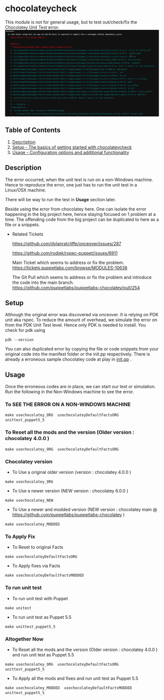 # chocolateycheck

This module is not for general usage, but to test out/check/fix the Chocolatey Unit Test error.
![Error](files/MicrosoftTeams-image.png)



## Table of Contents

1. [Description](#description)
1. [Setup - The basics of getting started with chocolateycheck](#setup)
1. [Usage - Configuration options and additional functionality](#usage)

## Description

The error occurred, when the unit test is run on a non-Windows machine. Hence to reproduce
the error, one just has to run the unit test in a Linux/OSX machine.

There will be way to run the test in **Usage** section later.

Beside using the error from chocolatey here. One can isolate the error happening in
the big project here, hence staying focused on 1 problem at a time. The offending code
from the big project can be duplicated to here as a file or a snippets.

- Related Tickets

  [ https://github.com/dylanratcliffe/onceover/issues/287 ]()

  [ https://github.com/rodjek/rspec-puppet/issues/6911 ]()

  Main Ticket which seems to address or fix the problem. [ https://tickets.puppetlabs.com/browse/MODULES-10638 ]()

  The Git Pull which seems to address or fix the problem and introduce the code into the
  main branch. [ https://github.com/puppetlabs/puppetlabs-chocolatey/pull/254 ]()


## Setup

Although the original error was discovered via onceover. It is relying on PDK unit
aka rspec. To reduce the amount of overhead, we simulate the error on from the PDK
Unit Test level. Hence only PDK is needed to install. You check for pdk using
```
pdk --version
```

You can also duplicated error by copying the file or code snippets from your original
code into the manifest folder or the init.pp respectively. There is already a erroneous
sample chocolatey code at play in [init.pp](manifests/init.pp) .

## Usage

Once the erroneous codes are in place, we can start our test or simulation.
Run the following in the Non-Windows machine to see the error.

### To SEE THE ERROR ON A NON-WINDOWS MACHINE

```
make usechocolatey_ORG  usechocolateyDefaultFactsORG unittest_puppet5_5
```

### To Reset all the mods and the version (Older version : chocolatey 4.0.0 )

```
make usechocolatey_ORG  usechocolateyDefaultFactsORG
```



### Chocolatey version

- To Use a original older version (version : chocolatey 4.0.0 )
```
make usechocolatey_ORG
```

- To Use a newer version (NEW version : chocolatey 6.0.0 )
```
make usechocolatey_NEW
```

- To Use a newer and modded version (NEW version : chocolatey main @ https://github.com/puppetlabs/puppetlabs-chocolatey )
```
make usechocolatey_MODDED
```


### To Apply Fix
- To Reset to original Facts
```
make usechocolateyDefaultFactsORG
```

- To Apply fixes via Facts
```
make usechocolateyDefaultFactsMODDED
```




### To run unit test
- To run unit test with Puppet
```
make unitest
```

- To run unit test as Puppet 5.5
```
make unittest_puppet5_5
```




### Altogether Now

- To Reset all the mods and the version (Older version : chocolatey 4.0.0 ) and run unit test as Puppet 5.5

```
make usechocolatey_ORG  usechocolateyDefaultFactsORG unittest_puppet5_5
```



- To Apply all the mods and fixes  and run unit test as Puppet 5.5

```
make usechocolatey_MODDED  usechocolateyDefaultFactsMODDED unittest_puppet5_5
```

